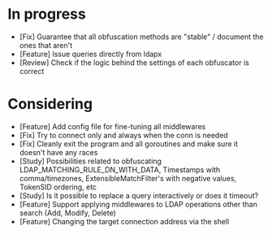 # In progress

* [Fix] Guarantee that all obfuscation methods are "stable" / document the ones that aren't
* [Feature] Issue queries directly from ldapx
* [Review] Check if the logic behind the settings of each obfuscator is correct

# Considering

* [Feature] Add config file for fine-tuning all middlewares
* [Fix] Try to connect only and always when the conn is needed
* [Fix] Cleanly exit the program and all goroutines and make sure it doesn't have any races
* [Study] Possibilities related to obfuscating LDAP_MATCHING_RULE_DN_WITH_DATA, Timestamps with comma/timezones, ExtensibleMatchFilter's with negative values, TokenSID ordering, etc
* [Study] Is it possible to replace a query interactively or does it timeout?
* [Feature] Support applying middlewares to LDAP operations other than search (Add, Modify, Delete)
* [Feature] Changing the target connection address via the shell